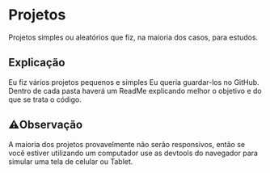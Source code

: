 # Projetos
Projetos simples ou aleatórios que fiz, na maioria dos casos, para estudos.
## Explicação 
Eu fiz vários projetos pequenos e simples Eu queria guardar-los no GitHub.
Dentro de cada pasta haverá um ReadMe explicando melhor o objetivo e do que se trata o código.
## ⚠️Observação 
A maioria dos projetos provavelmente não serão responsivos, então se você estiver utilizando um computador use as devtools do navegador para simular uma tela de celular ou Tablet.
